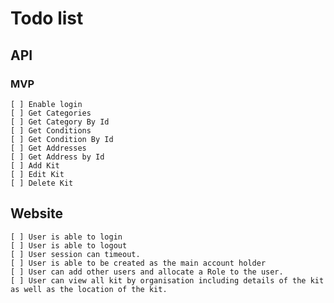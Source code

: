 # Todo list

## API

### MVP

    [ ] Enable login 
    [ ] Get Categories 
    [ ] Get Category By Id
    [ ] Get Conditions
    [ ] Get Condition By Id
    [ ] Get Addresses
    [ ] Get Address by Id
    [ ] Add Kit
    [ ] Edit Kit
    [ ] Delete Kit
    
## Website
    [ ] User is able to login
    [ ] User is able to logout
    [ ] User session can timeout.
    [ ] User is able to be created as the main account holder
    [ ] User can add other users and allocate a Role to the user.
    [ ] User can view all kit by organisation including details of the kit as well as the location of the kit.  

